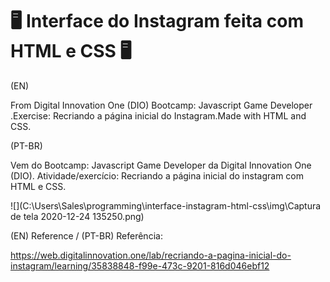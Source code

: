 # :desktop_computer: Interface do Instagram feita com HTML e CSS :desktop_computer:
(EN)

From Digital Innovation One (DIO) Bootcamp: Javascript Game Developer .Exercise: Recriando a página inicial do Instagram.Made with HTML and CSS.



(PT-BR)

Vem do Bootcamp: Javascript Game Developer da Digital Innovation One (DIO). Atividade/exercício: Recriando a página inicial do instagram com HTML e CSS.



![](C:\Users\Sales\programming\interface-instagram-html-css\img\Captura de tela 2020-12-24 135250.png)



(EN) Reference / (PT-BR) Referência:

https://web.digitalinnovation.one/lab/recriando-a-pagina-inicial-do-instagram/learning/35838848-f99e-473c-9201-816d046ebf12